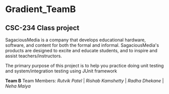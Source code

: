 # Gradient_TeamB 
## CSC-234 Class project 
SagaciousMedia is a company that develops educational hardware, software, and content for both the formal and informal.
SagaciousMedia's products are designed to excite and educate students, and to inspire and assist
teachers/instructors.

The primary purpose of this project is to help you practice doing unit testing and system/integration testing using JUnit framework

**Team B**
Team Members: _Rutvik Patel_ | _Rishab Kamshetty_ | _Radha Dhekane_ | _Neha Maiya_
